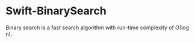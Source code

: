 # Swift-BinarySearch
Binary search is a fast search algorithm with run-time complexity of Ο(log n).
